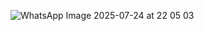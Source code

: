 ![WhatsApp Image 2025-07-24 at 22 05 03](https://github.com/user-attachments/assets/994dc872-8e71-441f-a624-631e1b425aae)
